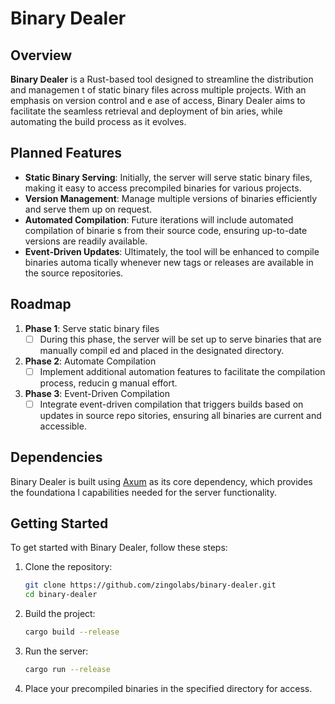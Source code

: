 # Binary Dealer

## Overview

**Binary Dealer** is a Rust-based tool designed to streamline the distribution and managemen
t of static binary files across multiple projects. With an emphasis on version control and e
ase of access, Binary Dealer aims to facilitate the seamless retrieval and deployment of bin
aries, while automating the build process as it evolves.

## Planned Features

- **Static Binary Serving**: Initially, the server will serve static binary files, making it
 easy to access precompiled binaries for various projects.
- **Version Management**: Manage multiple versions of binaries efficiently and serve them up
on request.
- **Automated Compilation**: Future iterations will include automated compilation of binarie
s from their source code, ensuring up-to-date versions are readily available.
- **Event-Driven Updates**: Ultimately, the tool will be enhanced to compile binaries automa
tically whenever new tags or releases are available in the source repositories.

## Roadmap

1. **Phase 1**: Serve static binary files
   - [ ] During this phase, the server will be set up to serve binaries that are manually compil
ed and placed in the designated directory.

2. **Phase 2**: Automate Compilation
   - [ ] Implement additional automation features to facilitate the compilation process, reducin
g manual effort.

3. **Phase 3**: Event-Driven Compilation
   - [ ] Integrate event-driven compilation that triggers builds based on updates in source repo
sitories, ensuring all binaries are current and accessible.

## Dependencies

Binary Dealer is built using [Axum](https://github.com/tokio-rs/axum) as its core dependency, which provides the foundationa
l capabilities needed for the server functionality.

## Getting Started

To get started with Binary Dealer, follow these steps:

1. Clone the repository:
   ```bash
   git clone https://github.com/zingolabs/binary-dealer.git
   cd binary-dealer
   ```

2. Build the project:
   ```bash
   cargo build --release
   ```

3. Run the server:
   ```bash
   cargo run --release
   ```

4. Place your precompiled binaries in the specified directory for access.

